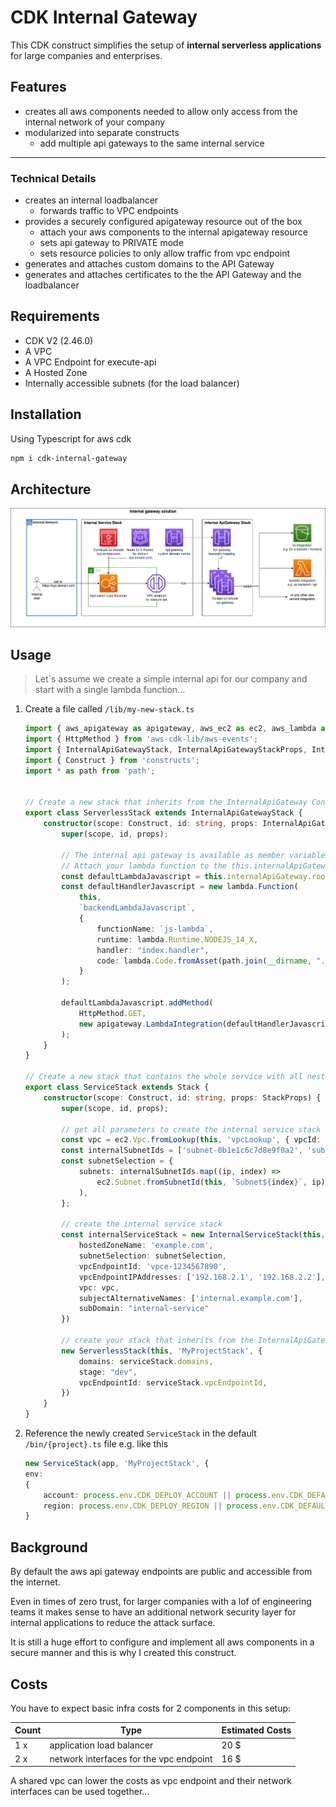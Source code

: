 # CDK Internal Gateway

This CDK construct simplifies the setup of **internal serverless applications** for large companies and enterprises.

## Features

- creates all aws components needed to allow only access from the internal network of your company
- modularized into separate constructs
  - add multiple api gateways to the same internal service

-----------

### Technical Details

- creates an internal loadbalancer
  - forwards traffic to VPC endpoints  
- provides a securely configured apigateway resource out of the box
  - attach your aws components to the internal apigateway resource
  - sets api gateway to PRIVATE mode
  - sets resource policies to only allow traffic from vpc endpoint
- generates and attaches custom domains to the API Gateway
- generates and attaches certificates to the the API Gateway and the loadbalancer

## Requirements

- CDK V2 (2.46.0)
- A VPC
- A VPC Endpoint for execute-api
- A Hosted Zone
- Internally accessible subnets (for the load balancer)

## Installation

Using Typescript for aws cdk

```bash
npm i cdk-internal-gateway
```

## Architecture

![cdk-internal-gateway-architecture](cdk-internal-gateway.drawio.png )

## Usage

> Let`s assume we create a simple internal api for our company and start with a single lambda function...

1. Create a file called `/lib/my-new-stack.ts`

    ```typescript
    import { aws_apigateway as apigateway, aws_ec2 as ec2, aws_lambda as lambda, Stack, StackProps } from 'aws-cdk-lib';
    import { HttpMethod } from 'aws-cdk-lib/aws-events';
    import { InternalApiGatewayStack, InternalApiGatewayStackProps, InternalServiceStack } from 'cdk-internal-gateway';
    import { Construct } from 'constructs';
    import * as path from 'path';


    // Create a new stack that inherits from the InternalApiGateway Construct
    export class ServerlessStack extends InternalApiGatewayStack {
        constructor(scope: Construct, id: string, props: InternalApiGatewayStackProps) {
            super(scope, id, props);

            // The internal api gateway is available as member variable
            // Attach your lambda function to the this.internalApiGateway
            const defaultLambdaJavascript = this.internalApiGateway.root.resourceForPath("hey-js");
            const defaultHandlerJavascript = new lambda.Function(
                this,
                `backendLambdaJavascript`,
                {
                    functionName: `js-lambda`,
                    runtime: lambda.Runtime.NODEJS_14_X,
                    handler: "index.handler",
                    code: lambda.Code.fromAsset(path.join(__dirname, "../src")),
                }
            );

            defaultLambdaJavascript.addMethod(
                HttpMethod.GET,
                new apigateway.LambdaIntegration(defaultHandlerJavascript)
            );
        }
    }

    // Create a new stack that contains the whole service with all nested stacks
    export class ServiceStack extends Stack {
        constructor(scope: Construct, id: string, props: StackProps) {
            super(scope, id, props);

            // get all parameters to create the internal service stack
            const vpc = ec2.Vpc.fromLookup(this, 'vpcLookup', { vpcId: 'vpc-1234567890' });
            const internalSubnetIds = ['subnet-0b1e1c6c7d8e9f0a2', 'subnet-0b1e1c6c7d8e9f0a3'];
            const subnetSelection = {
                subnets: internalSubnetIds.map((ip, index) =>
                    ec2.Subnet.fromSubnetId(this, `Subnet${index}`, ip),
                ),
            };

            // create the internal service stack
            const internalServiceStack = new InternalServiceStack(this, 'InternalServiceStack', {
                hostedZoneName: 'example.com',
                subnetSelection: subnetSelection,
                vpcEndpointId: 'vpce-1234567890',
                vpcEndpointIPAddresses: ['192.168.2.1', '192.168.2.2'],
                vpc: vpc,
                subjectAlternativeNames: ['internal.example.com'],
                subDomain: "internal-service"
            })

            // create your stack that inherits from the InternalApiGatewayStack
            new ServerlessStack(this, 'MyProjectStack', {
                domains: serviceStack.domains,
                stage: "dev",
                vpcEndpointId: serviceStack.vpcEndpointId,
            })
        }
    }
    ```

1. Reference the newly created `ServiceStack` in the default `/bin/{project}.ts` file e.g. like this

    ```typescript
    new ServiceStack(app, 'MyProjectStack', {
    env:
    {
        account: process.env.CDK_DEPLOY_ACCOUNT || process.env.CDK_DEFAULT_ACCOUNT,
        region: process.env.CDK_DEPLOY_REGION || process.env.CDK_DEFAULT_REGION
    }
    ```

## Background

By default the aws api gateway endpoints are public and accessible from the internet.

Even in times of zero trust, for larger companies with a lof of engineering teams it makes sense to have an additional network security layer for internal applications to reduce the attack surface.

It is still a huge effort to configure and implement all aws components in a secure manner and this is why I created this construct.

## Costs

You have to expect basic infra costs for 2 components in this setup:  

| Count |  Type |  Estimated Costs |
|---|---|---|
|1 x| application load balancer  | 20 $  |
|2 x| network interfaces for the vpc endpoint  | 16 $  |

A shared vpc can lower the costs as vpc endpoint and their network interfaces can be used together...  
